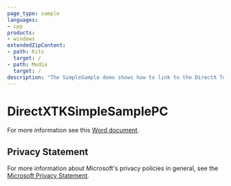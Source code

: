 ```yaml
---
page_type: sample
languages:
- cpp
products:
- windows
extendedZipContent:
- path: Kits
  target: /
- path: Media
  target: /
description: "The SimpleSample demo shows how to link to the DirectX Tool Kit for DirectX 11 library and demonstrates the use of several components."
---
```


# DirectXTKSimpleSamplePC

For more information see this [Word document](https://github.com/microsoft/Xbox-ATG-Samples/blob/master/PCSamples/IntroGraphics/DirectXTKSimpleSamplePC/Readme.docx).

## Privacy Statement

For more information about Microsoft's privacy policies in general, see the [Microsoft Privacy Statement](https://privacy.microsoft.com/en-us/privacystatement/).
